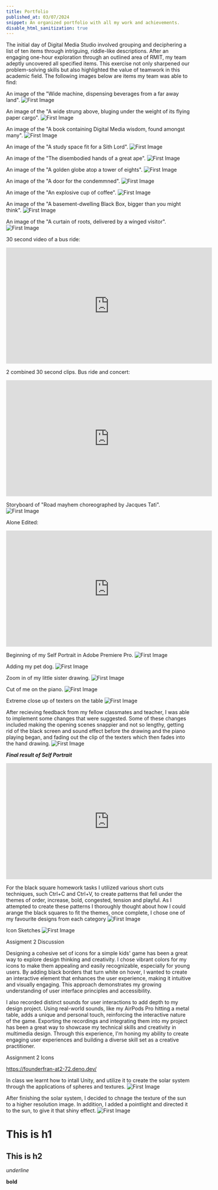 ```yaml
---
title: Portfolio
published_at: 03/07/2024
snippet: An organized portfolio with all my work and achievements.
disable_html_sanitization: true
---
```


The initial day of Digital Media Studio involved grouping and deciphering a list of ten items through intriguing, riddle-like descriptions. After an engaging one-hour exploration through an outlined area of RMIT, my team adeptly uncovered all specified items. This exercise not only sharpened our problem-solving skills but also highlighted the value of teamwork in this academic field. The following images below are items my team was able to find:

An image of the "Wide machine, dispensing beverages from a far away land".
![First Image](/w01s1/IMG_7617.jpg)

An image of the "A wide strung above, bluging under the weight of its flying paper cargo".
![First Image](/w01s1/IMG_7620.jpg)

An image of the "A book containing Digital Media wisdom, found amongst many".
![First Image](/w01s1/IMG_7621.jpg)

An image of the "A study space fit for a Sith Lord".
![First Image](/w01s1/IMG_7622.jpg)

An image of the "The disembodied hands of a great ape".
![First Image](/w01s1/IMG_7623.jpg)

An image of the "A golden globe atop a tower of eights".
![First Image](/w01s1/IMG_7625.jpg)

An image of the "A door for the condemmned".
![First Image](/w01s1/IMG_7626.jpg)

An image of the "An explosive cup of coffee".
![First Image](/w01s1/IMG_7629.jpg)

An image of the "A basement-dwelling Black Box, bigger than you might think".
![First Image](/w01s1/IMG_7630.jpg)

An image of the "A curtain of roots, delivered by a winged visitor".
![First Image](/w01s1/IMG_7631.jpg)


30 second video of a bus ride:

<iframe width="560" height="315" src="https://www.youtube.com/embed/pUz-hvAZB6I?si=QYGmeSVkTc-K_UFd" title="YouTube video player" frameborder="0" allow="accelerometer; autoplay; clipboard-write; encrypted-media; gyroscope; picture-in-picture; web-share" allowfullscreen></iframe>

2 combined 30 second clips. Bus ride and concert:

<iframe width="560" height="315" src="https://www.youtube.com/embed/w47hzQTeD7c?si=_YbFxSWZRltGm5hb" title="YouTube video player" frameborder="0" allow="accelerometer; autoplay; clipboard-write; encrypted-media; gyroscope; picture-in-picture; web-share" allowfullscreen></iframe>

Storyboard of "Road mayhem choreographed by Jacques Tati".
![First Image](/w01s1/Storyboard_hommework.png)


Alone Edited:

<iframe width="560" height="315" src="https://www.youtube.com/embed/CZ69t6bN6uM?si=fUmqQFWfrlk4MJ7n" title="YouTube video player" frameborder="0" allow="accelerometer; autoplay; clipboard-write; encrypted-media; gyroscope; picture-in-picture; web-share" referrerpolicy="strict-origin-when-cross-origin" allowfullscreen></iframe>

Beginning of my Self Portrait in Adobe Premiere Pro.
![First Image](/w01s1/IMG_7632.png)

Adding my pet dog.
![First Image](/w01s1/IMG_7633.png)

Zoom in of my little sister drawing.
![First Image](/w01s1/IMG_7634.png)

Cut of me on the piano.
![First Image](/w01s1/IMG_7635.png)

Extreme close up of texters on the table
![First Image](/w01s1/IMG_7637.png)

After recieving feedback from my fellow classmates and teacher, I was able to implement some changes that were suggested. Some of these changes included making the opening scenes snappier and not so lengthy, getting rid of the black screen and sound effect before the drawing and the piano playing began, and fading out the clip of the texters which then fades into the hand drawing.
![First Image](/w01s1/IMG_7636.png)

***Final result of Self Portrait***

<iframe width="560" height="315" src="https://www.youtube.com/embed/1xTwai4zLvY?si=GnKSoXqdGb31dzd9" title="YouTube video player" frameborder="0" allow="accelerometer; autoplay; clipboard-write; encrypted-media; gyroscope; picture-in-picture; web-share" referrerpolicy="strict-origin-when-cross-origin" allowfullscreen></iframe>

For the black square homework tasks I utilized various short cuts techniques, such Ctrl+C and Ctrl+V, to create patterns that fell under the themes of order, increase, bold, congested, tension and playful. As I attempted to create these patterns I thoroughly thought about how I could arange the black squares to fit the themes, once complete, I chose one of my favourite designs from each category
![First Image](/w01s1/Untitled.png)

Icon Sketches
![First Image](/w01s1/icon_sketches.png)

Assigment 2 Discussion

Designing a cohesive set of icons for a simple kids' game has been a great way to explore design thinking and creativity. I chose vibrant colors for my icons to make them appealing and easily recognizable, especially for young users. By adding black borders that turn white on hover, I wanted to create an interactive element that enhances the user experience, making it intuitive and visually engaging. This approach demonstrates my growing understanding of user interface principles and accessibility.

I also recorded distinct sounds for user interactions to add depth to my design project. Using real-world sounds, like my AirPods Pro hitting a metal table, adds a unique and personal touch, reinforcing the interactive nature of the game. Exporting the recordings and integrating them into my project has been a great way to showcase my technical skills and creativity in multimedia design. Through this experience, I'm honing my ability to create engaging user experiences and building a diverse skill set as a creative practitioner.

Assignment 2 Icons

https://founderfran-at2-72.deno.dev/


In class we learnt how to intall Unity, and utilize it to create the solar system through the applications of spheres and textures.
![First Image](/w01s1/Sun1.png)

After finishing the solar system, I decided to chnage the texture of the sun to a higher resolution image. In addition, I added a pointlight and directed it to the sun, to give it that shiny effect.
![First Image](/w01s1/Sun2.png)


# This is h1

## This is h2

_underline_

**bold**
